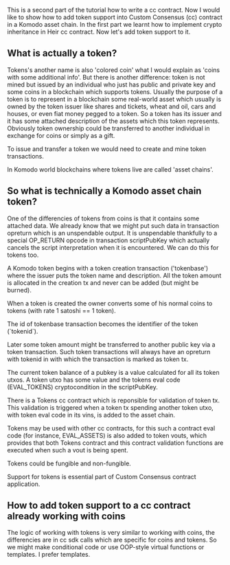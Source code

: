 This is a second part of the tutorial how to write a cc contract.
Now I would like to show how to add token support into Custom Consensus (cc) contract in a Komodo asset chain.
In the first part we learnt how to implement crypto inheritance in Heir cc contract. Now let's add token support to it.

## What is actually a token?

Tokens's another name is also 'colored coin' what I would explain as 'coins with some additional info'. But there is another difference: 
token is not mined but issued by an individual who just has public and private key and some coins in a blockchain which supports tokens.
Usually the purpose of a token is to represent in a blockchain some real-world asset which usually is owned by the token issuer like shares and tickets, wheat and oil, cars and houses, or even fiat money pegged to a token.
So a token has its issuer and it has some attached description of the assets which this token represents. Obviously token ownership could be transferred to another individual in exchange for coins or simply as a gift. 

To issue and transfer a token we would need to create and mine token transactions. 

In Komodo world blockchains where tokens live are called 'asset chains'.

## So what is technically a Komodo asset chain token?

One of the differencies of tokens from coins is that it contains some attached data.
We already know that we might put such data in transaction opreturn which is an unspendable output. It is unspendable thankfully to a special OP_RETURN opcode in transaction scriptPubKey which actually cancels the script interpretation when it is encountered. We can do  this for tokens too.

A Komodo token begins with a token creation transaction ('tokenbase') where the issuer puts the token name and description. All the token amount is allocated in the creation tx and never can be added (but might be burned). 

When a token is created the owner converts some of his normal coins to tokens (with rate 1 satoshi == 1 token).

The id of tokenbase transaction becomes the identifier of the token (\`tokenid\`).

Later some token amount might be transferred to another public key via a token transaction. Such token transactions will always have an opreturn with tokenid in with which the transaction is marked as token tx. 

The current token balance of a pubkey is a value calculated for all its token utxos. A token utxo has some value and the tokens eval code (EVAL_TOKENS) cryptocondition in the scriptPubKey. 

There is a Tokens cc contract which is reponsible for validation of token tx. This validation is triggered when a token tx spending another token utxo, with token eval code in its vins, is added to the asset chain.

Tokens may be used with other cc contracts, for this such a contract eval code (for instance, EVAL_ASSETS) is also added to token vouts, which provides that both Tokens contract and this contract validation functions are executed when such a vout is being spent.

Tokens could be fungible and non-fungible.

Support for tokens is essential part of Custom Consensus contract application.

## How to add token support to a cc contract already working with coins

The logic of working with tokens is very similar to working with coins, the differencies are in cc sdk calls which are specific for coins and tokens.
So we might make conditional code or use OOP-style virtual functions or templates.
I prefer templates.







